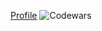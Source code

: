 [Profile](https://www.codewars.com/users/Marat_Akhalov)
![Codewars](https://www.codewars.com/users/Marat_Akhalov/badges/small)


<!--
**Marat-Akhalov/Marat-Akhalov** is a ✨ _special_ ✨ repository because its `README.md` (this file) appears on your GitHub profile.

Here are some ideas to get you started:

- 🔭 I’m currently working on ...
- 🌱 I’m currently learning ...
- 👯 I’m looking to collaborate on ...
- 🤔 I’m looking for help with ...
- 💬 Ask me about ...
- 📫 How to reach me: ...
- 😄 Pronouns: ...
- ⚡ Fun fact: ...
-->

